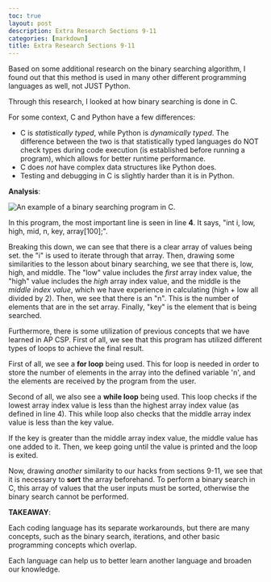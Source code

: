 ```yaml
---
toc: true
layout: post
description: Extra Research Sections 9-11
categories: [markdown]
title: Extra Research Sections 9-11
---
```


Based on some additional research on the binary searching algorithm, I found out that this method is used in many other different programming languages as well, not JUST Python.

Through this research, I looked at how binary searching is done in C. 

For some context, C and Python have a few differences:

- C is *statistically typed*, while Python is *dynamically typed*. The difference between the two is that statistically typed languages do NOT check types during code execution (is established before running a program), which allows for better runtime performance.
- C does *not* have complex data structures like Python does.
- Testing and debugging in C is slightly harder than it is in Python.

**Analysis**:

![]({{site.baseurl}}/images/extrastuffbinary.png "An example of a binary searching program in C.")

In this program, the most important line is seen in line **4**. It says, "int i, low, high, mid, n, key, array[100];". 

Breaking this down, we can see that there is a clear array of values being set. the "i" is used to iterate through that array. Then, drawing some similarities to the lesson about binary searching, we see that there is, low, high, and middle. The "low" value includes the *first* array index value, the "high" value includes the *high* array index value, and the middle is the *middle index value*, which we have experience in calculating (high + low all divided by 2). Then, we see that there is an "n". This is the number of elements that are in the set array. Finally, "key" is the element that is being searched.

Furthermore, there is some utilization of previous concepts that we have learned in AP CSP. First of all, we see that this program has utilized different types of loops to achieve the final result.

First of all, we see a **for loop** being used. This for loop is needed in order to store the number of elements in the array into the defined variable 'n', and the elements are received by the program from the user. 

Second of all, we also see a **while loop** being used. This loop checks if the lowest array index value is less than the highest array index value (as defined in line 4). This while loop also checks that the middle array index value is less than the key value. 

If the key is greater than the middle array index value, the middle value has one added to it. Then, we keep going until the value is printed and the loop is exited. 

Now, drawing *another* similarity to our hacks from sections 9-11, we see that it is necessary to **sort** the array beforehand. To perform a binary search in C, this array of values that the user inputs must be sorted, otherwise the binary search cannot be performed. 


**TAKEAWAY**:

Each coding language has its separate workarounds, but there are many concepts, such as the binary search, iterations, and other basic programming concepts which overlap.

Each language can help us to better learn another language and broaden our knowledge.